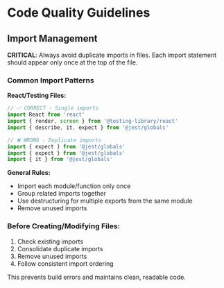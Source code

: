 # Code Quality Guidelines

## Import Management

**CRITICAL**: Always avoid duplicate imports in files. Each import statement should appear only once at the top of the file.

### Common Import Patterns

**React/Testing Files:**
```typescript
// ✅ CORRECT - Single imports
import React from 'react'
import { render, screen } from '@testing-library/react'
import { describe, it, expect } from '@jest/globals'

// ❌ WRONG - Duplicate imports
import { expect } from '@jest/globals'
import { expect } from '@jest/globals'
import { it } from '@jest/globals'
```

**General Rules:**
- Import each module/function only once
- Group related imports together
- Use destructuring for multiple exports from the same module
- Remove unused imports

### Before Creating/Modifying Files:
1. Check existing imports
2. Consolidate duplicate imports
3. Remove unused imports
4. Follow consistent import ordering

This prevents build errors and maintains clean, readable code.
